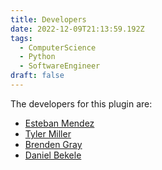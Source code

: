 ```yaml
---
title: Developers
date: 2022-12-09T21:13:59.192Z
tags:
  - ComputerScience
  - Python
  - SoftwareEngineer
draft: false
---
```

T﻿he developers for this plugin are:

* [E﻿steban Mendez](https://github.com/EstebanMendez01)
* [T﻿yler Miller](https://github.com/tmiller-10)
* [B﻿renden Gray](https://github.com/brendengray)
* [D﻿aniel Bekele](https://github.com/Danniyb)